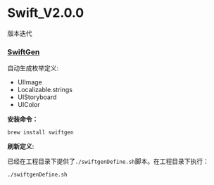# Swift_V2.0.0
版本迭代

### [SwiftGen](https://github.com/AliSoftware/SwiftGen)

自动生成枚举定义:
- UIImage
- Localizable.strings
- UIStoryboard
- UIColor 

**安装命令：**
```
brew install swiftgen
```

**刷新定义:**

已经在工程目录下提供了`./swiftgenDefine.sh`脚本。在工程目录下执行：
```
./swiftgenDefine.sh
```
